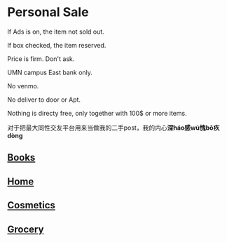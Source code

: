 # Personal Sale

If Ads is on, the item not sold out. 

If box checked, the item reserved.

Price is firm. Don't ask. 

UMN campus East bank only. 

No venmo. 

No deliver to door or Apt. 

Nothing is directy free, only together with 100$ or more items.

对于把最大同性交友平台用来当做我的二手post，我的内心**深háo感wú愧bō疚dòng**



## [Books](https://github.com/radium0729/Personal-Sale/blob/master/Books.md)

## [Home](https://github.com/radium0729/Personal-Sale/blob/master/Home.md)

## [Cosmetics](https://github.com/radium0729/Personal-Sale/blob/master/Cosmetics.md)

## [Grocery](https://github.com/radium0729/Personal-Sale/blob/master/Grocery.md)

